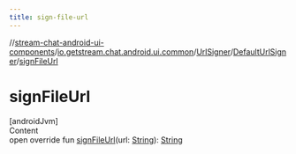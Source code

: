 ```yaml
---
title: sign-file-url
---
```

//[stream-chat-android-ui-components](../../../../index.md)/[io.getstream.chat.android.ui.common](../../index.md)/[UrlSigner](../index.md)/[DefaultUrlSigner](index.md)/[signFileUrl](signFileUrl.md)



# signFileUrl  
[androidJvm]  
Content  
open override fun [signFileUrl](signFileUrl.md)(url: [String](https://kotlinlang.org/api/latest/jvm/stdlib/kotlin/-string/index.html)): [String](https://kotlinlang.org/api/latest/jvm/stdlib/kotlin/-string/index.html)  



